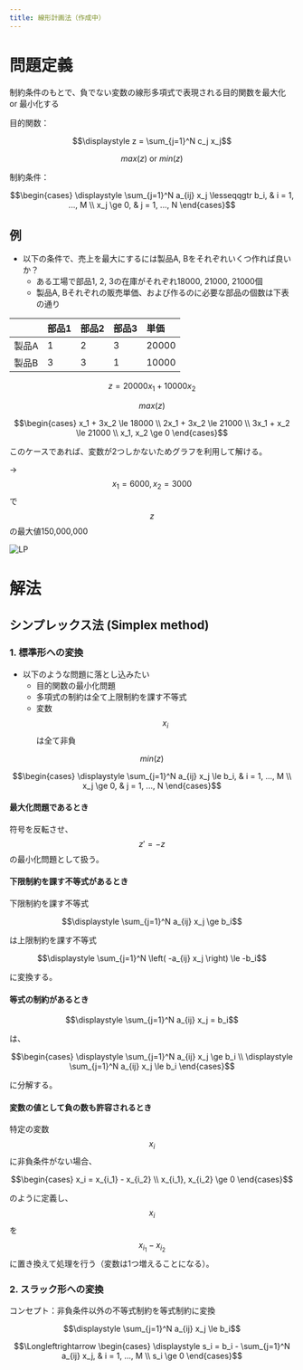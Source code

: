 ```yaml
---
title: 線形計画法（作成中）
---
```


# 問題定義

制約条件のもとで、負でない変数の線形多項式で表現される目的関数を最大化 or 最小化する

目的関数：

$$\displaystyle z = \sum_{j=1}^N c_j x_j$$

$$max \left( z \right) \mbox{ or } min \left( z \right)$$

制約条件：

$$\begin{cases} \displaystyle \sum_{j=1}^N a_{ij} x_j \lesseqqgtr b_i, & i = 1, ..., M \\ x_j \ge 0, & j = 1, ..., N \end{cases}$$

## 例

- 以下の条件で、売上を最大にするには製品A, Bをそれぞれいくつ作れば良いか？
	- ある工場で部品1, 2, 3の在庫がそれぞれ18000, 21000, 21000個
	- 製品A, Bそれぞれの販売単価、および作るのに必要な部品の個数は下表の通り

|  | 部品1 | 部品2 | 部品3 | 単価 |
| :-- | :-- | :-- | :-- | :-- |
| 製品A | 1 | 2 | 3 | 20000 |
| 製品B | 3 | 3 | 1 | 10000 |

$$z = 20000x_1 + 10000x_2$$

$$max \left( z \right)$$

$$\begin{cases} x_1 + 3x_2 \le 18000 \\ 2x_1 + 3x_2 \le 21000 \\ 3x_1 + x_2 \le 21000 \\ x_1, x_2 \ge 0 \end{cases}$$

このケースであれば、変数が2つしかないためグラフを利用して解ける。

→ $$x_1 = 6000, x_2 = 3000$$ で $$z$$ の最大値150,000,000

![LP](https://user-images.githubusercontent.com/13412823/65401522-9d7d1800-de03-11e9-98ba-075557da52c6.png)


# 解法

## シンプレックス法 (Simplex method)

### 1. 標準形への変換

- 以下のような問題に落とし込みたい
	- 目的関数の最小化問題
	- 多項式の制約は全て上限制約を課す不等式
	- 変数 $$x_i$$ は全て非負

$$min \left( z \right)$$

$$\begin{cases} \displaystyle \sum_{j=1}^N a_{ij} x_j \le b_i, & i = 1, ..., M \\ x_j \ge 0, & j = 1, ..., N \end{cases}$$

#### 最大化問題であるとき

符号を反転させ、$$z' = -z$$ の最小化問題として扱う。

#### 下限制約を課す不等式があるとき

下限制約を課す不等式

$$\displaystyle \sum_{j=1}^N a_{ij} x_j \ge b_i$$

は上限制約を課す不等式

$$\displaystyle \sum_{j=1}^N \left( -a_{ij} x_j \right) \le -b_i$$

に変換する。

#### 等式の制約があるとき

$$\displaystyle \sum_{j=1}^N a_{ij} x_j = b_i$$

は、

$$\begin{cases} \displaystyle \sum_{j=1}^N a_{ij} x_j \ge b_i \\ \displaystyle \sum_{j=1}^N a_{ij} x_j \le b_i \end{cases}$$

に分解する。

#### 変数の値として負の数も許容されるとき

特定の変数 $$x_i$$ に非負条件がない場合、

$$\begin{cases} x_i = x_{i_1} - x_{i_2} \\ x_{i_1}, x_{i_2} \ge 0 \end{cases}$$

のように定義し、$$x_i$$ を $$x_{i_1} - x_{i_2}$$ に置き換えて処理を行う（変数は1つ増えることになる）。


### 2. スラック形への変換

コンセプト：非負条件以外の不等式制約を等式制約に変換

$$\displaystyle \sum_{j=1}^N a_{ij} x_j \le b_i$$

$$\Longleftrightarrow \begin{cases} \displaystyle s_i = b_i - \sum_{j=1}^N a_{ij} x_j, & i = 1, ..., M \\ s_i \ge 0 \end{cases}$$
